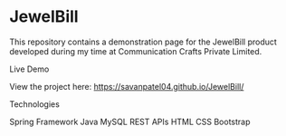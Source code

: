 # JewelBill

This repository contains a demonstration page for the JewelBill product developed during my time at Communication Crafts Private Limited.

Live Demo

View the project here: https://savanpatel04.github.io/JewelBill/

Technologies

Spring Framework
Java
MySQL
REST APIs
HTML
CSS
Bootstrap
